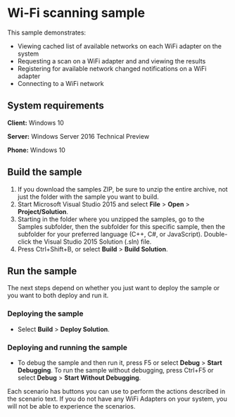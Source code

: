 <!---
  category: NetworkingAndWebServices 
  samplefwlink: http://go.microsoft.com/fwlink/p/?LinkId=620628&clcid=0x409
--->

# Wi-Fi scanning sample

This sample demonstrates:

-   Viewing cached list of available networks on each WiFi adapter on the system
-   Requesting a scan on a WiFi adapter and and viewing the results
-   Registering for available network changed notifications on a WiFi adapter
-   Connecting to a WiFi network

## System requirements

**Client:** Windows 10

**Server:** Windows Server 2016 Technical Preview

**Phone:**  Windows 10

## Build the sample

1. If you download the samples ZIP, be sure to unzip the entire archive, not just the folder with the sample you want to build. 
2. Start Microsoft Visual Studio 2015 and select **File** \> **Open** \> **Project/Solution**.
3. Starting in the folder where you unzipped the samples, go to the Samples subfolder, then the subfolder for this specific sample, then the subfolder for your preferred language (C++, C#, or JavaScript). Double-click the Visual Studio 2015 Solution (.sln) file.
4. Press Ctrl+Shift+B, or select **Build** \> **Build Solution**.

## Run the sample

The next steps depend on whether you just want to deploy the sample or you want to both deploy and run it.

### Deploying the sample

- Select **Build** \> **Deploy Solution**. 

### Deploying and running the sample

- To debug the sample and then run it, press F5 or select **Debug** \> **Start Debugging**. To run the sample without debugging, press Ctrl+F5 or select **Debug** \> **Start Without Debugging**. 

Each scenario has buttons you can use to perform the actions described in the scenario text. If you do not have any WiFi Adapters on your system, you will not be able to experience the scenarios.
